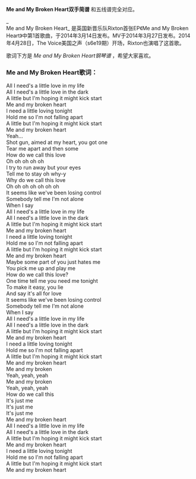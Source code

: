 

**Me and My Broken Heart双手简谱** 和五线谱完全对应。

_  
Me and My Broken Heart_ 是英国新晋乐队Rixton首张EP《Me and My Broken
Heart》中第1首歌曲，于2014年3月14日发布。MV于2014年3月27日发布。2014年4月28日，The
Voice美国之声（s6e19期）开场，Rixton也演唱了这首歌。

  
歌词下方是 _Me and My Broken Heart钢琴谱_ ，希望大家喜欢。

### Me and My Broken Heart歌词：

All I need's a little love in my life  
All I need's a little love in the dark  
A little but I'm hoping it might kick start  
Me and my broken heart  
I need a little loving tonight  
Hold me so I'm not falling apart  
A little but I'm hoping it might kick start  
Me and my broken heart  
Yeah...  
Shot gun, aimed at my heart, you got one  
Tear me apart and then some  
How do we call this love  
Oh oh oh oh oh  
I try to run away but your eyes  
Tell me to stay oh why-y  
Why do we call this love  
Oh oh oh oh oh oh oh  
It seems like we've been losing control  
Somebody tell me I'm not alone  
When I say  
All I need's a little love in my life  
All I need's a little love in the dark  
A little but I'm hoping it might kick start  
Me and my broken heart  
I need a little loving tonight  
Hold me so I'm not falling apart  
A little but I'm hoping it might kick start  
Me and my broken heart  
Maybe some part of you just hates me  
You pick me up and play me  
How do we call this love?  
One time tell me you need me tonight  
To make it easy, you lie  
And say it's all for love  
It seems like we've been losing control  
Somebody tell me I'm not alone  
When I say  
All I need's a little love in my life  
All I need's a little love in the dark  
A little but I'm hoping it might kick start  
Me and my broken heart  
I need a little loving tonight  
Hold me so I'm not falling apart  
A little but I'm hoping it might kick start  
Me and my broken heart  
Me and my broken  
Yeah, yeah, yeah  
Me and my broken  
Yeah, yeah, yeah  
How do we call this  
It's just me  
It's just me  
It's just me  
Me and my broken heart  
All I need's a little love in my life  
All I need's a little love in the dark  
A little but I'm hoping it might kick start  
Me and my broken heart  
I need a little loving tonight  
Hold me so I'm not falling apart  
A little but I'm hoping it might kick start  
Me and my broken heart

